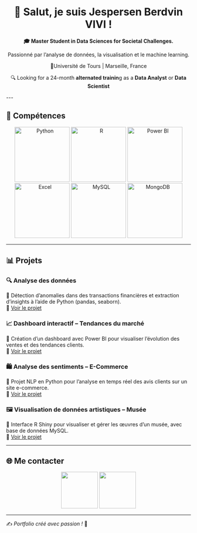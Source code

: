 
<h1 align="center">👋 Salut, je suis Jespersen Berdvin VIVI !</h1>

<p align="center"><strong> 🎓 Master Student in Data Sciences for Societal Challenges.</strong></p>
<p align="center">Passionné par l’analyse de données, la visualisation et le machine learning.</p>

<p align="center">📍Université de Tours | Marseille, France</p>
<p align="center">🔍 Looking for a 24-month <strong> alternated trainin</strong>g as a <strong> Data Analyst</strong> or <strong> Data Scientist </strong>  </p>
---

## 🚀 Compétences

<p align="center">
  <img src="https://www.logiquetechno.com/wp-content/uploads/2022/12/logo-python.png" alt="Python" width="150">
  <img src="https://upload.wikimedia.org/wikipedia/fr/4/4e/RStudio_Logo.png" alt="R" width="150">
  <img src="https://encrypted-tbn0.gstatic.com/images?q=tbn:ANd9GcTki2Pd1tgavIzKIifRSRqD_5EMXnvPwL2Tdg&s" alt="Power BI" width="150">
  <img src="https://logo-marque.com/wp-content/uploads/2022/01/Excel-Embleme.jpg" alt="Excel" width="150">
  <img src="https://agence-communication.re/wp-content/uploads/2023/07/sql.jpg" alt="MySQL" width="150">
  <img src="https://blog.ippon.fr/content/images/2018/12/mongodb-logo-rgb.jpg" alt="MongoDB" width="150">
</p>

---

## 📊 Projets

### 🔍 Analyse des données
📌 Détection d’anomalies dans des transactions financières et extraction d’insights à l’aide de Python (pandas, seaborn).  
🔗 [Voir le projet](#)

### 📈 Dashboard interactif – Tendances du marché
📌 Création d’un dashboard avec Power BI pour visualiser l’évolution des ventes et des tendances clients.  
🔗 [Voir le projet](#)

### 🛍️ Analyse des sentiments – E-Commerce
📌 Projet NLP en Python pour l’analyse en temps réel des avis clients sur un site e-commerce.  
🔗 [Voir le projet](#)

### 🖼️ Visualisation de données artistiques – Musée
📌 Interface R Shiny pour visualiser et gérer les œuvres d’un musée, avec base de données MySQL.  
🔗 [Voir le projet](#)

---

## 🌐 Me contacter

<p align="center">
  <a href="https://github.com/tonprofil"><img src="https://media.licdn.com/dms/image/v2/C560BAQFmuLSyL1nlPA/company-logo_200_200/company-logo_200_200/0/1678231359043/github_logo?e=2147483647&v=beta&t=2RO1zjla4T-YiOqKS50e4sc9n8RAgnUqGqu0mcZp5fU" width="100"></a>
  <a href="https://linkedin.com/in/tonprofil"><img src="https://img.icons8.com/?size=512&id=13930&format=png" width="100"></a>
</p>

---

✍️ *Portfolio créé avec passion !* 🚀
